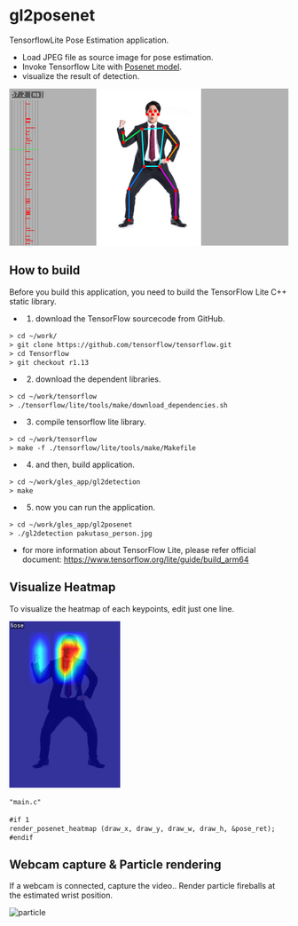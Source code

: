 # gl2posenet
TensorflowLite Pose Estimation application.
 - Load JPEG file as source image for pose estimation.
 - Invoke Tensorflow Lite with [Posenet model](https://www.tensorflow.org/lite/models/pose_estimation/overview).
 - visualize the result of detection.

 ![capture image](gl2posenet.png "capture image")

## How to build
Before you build this application, you need to build the TensorFlow Lite C++ static library.

- 1) download the TensorFlow sourcecode from GitHub.
```
> cd ~/work/
> git clone https://github.com/tensorflow/tensorflow.git
> cd Tensorflow
> git checkout r1.13
```

- 2) download the dependent libraries.
```
> cd ~/work/tensorflow
> ./tensorflow/lite/tools/make/download_dependencies.sh
```

- 3) compile tensorflow lite library.
```
> cd ~/work/tensorflow
> make -f ./tensorflow/lite/tools/make/Makefile
```

- 4) and then, build application.
```
> cd ~/work/gles_app/gl2detection
> make
```

- 5) now you can run the application.
```
> cd ~/work/gles_app/gl2posenet
> ./gl2detection pakutaso_person.jpg
```

- for more information about TensorFlow Lite, please refer official document:
https://www.tensorflow.org/lite/guide/build_arm64

## Visualize Heatmap
To visualize the heatmap of each keypoints, edit just one line.

![heatmap](heatmap.gif "heatmap")
```
"main.c"

#if 1
render_posenet_heatmap (draw_x, draw_y, draw_w, draw_h, &pose_ret);
#endif
```


## Webcam capture & Particle rendering
If a webcam is connected, capture the video..
Render particle fireballs at the estimated wrist position.

![particle](img/gl2posenet.gif "particle")


